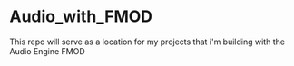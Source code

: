# Audio_with_FMOD
This repo will serve as a location for my projects that i'm building with the Audio Engine FMOD
